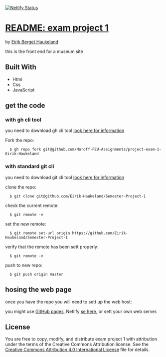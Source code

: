[![Netlify Status](https://api.netlify.com/api/v1/badges/6cadece7-376e-4ed3-8df7-01112636b75b/deploy-status)](https://app.netlify.com/sites/brilliant-blancmange-0b76a9/deploys)

# [README: exam project 1](https://github.com/Eirik-Haukeland/Semester-Project-1)
by [Eirik Berget Haukeland](https://github.com/Eirik-Haukeland)

this is the front end for a museum site

## Built With
- Html
- Css
- JavaScript

## get the code

### with gh cli tool
you need to download gh cli tool [look here for information](https://github.com/cli/cli#installation)

Fork the repo:
``` shell
  $ gh repo fork git@github.com/Noroff-FEU-Assignments/project-exam-1-Eirik-Haukeland
```

### with standard git cli
you need to download git cli tool [look here for information](https://git-scm.com/downloads)

clone the repo:
``` shell
  $ git clone git@github.com/Eirik-Haukeland/Semester-Project-1
```

check the current remote:
``` shell
  $ git remote -v
```

set the new remote:
``` shell
  $ git remote set-url origin https://github.com/Eirik-Haukeland/Semester-Project-1
```

verify that the remote has been sett properly:
``` shell
  $ git remote -v
```

push to new repo:
```shell
  $ git push origin master
```

## hosing the web page
once you have the repo you will need to sett up the web host:

you might use [GitHub pages](https://docs.github.com/en/pages/getting-started-with-github-pages/creating-a-github-pages-site),
Netlify [se here](https://docs.netlify.com/get-started/), or
sett your own web server.

## License
You are free to copy, modify, and distribute exam project 1
with attribution under the terms of the Creative Commons
Attribution license. See the [Creative Commons Attribution
4.0 International License](http://creativecommons.org/licenses/by/4.0/) file
for details.
